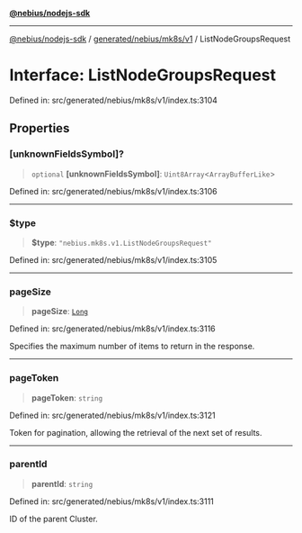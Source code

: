 [**@nebius/nodejs-sdk**](../../../../../README.md)

***

[@nebius/nodejs-sdk](../../../../../README.md) / [generated/nebius/mk8s/v1](../README.md) / ListNodeGroupsRequest

# Interface: ListNodeGroupsRequest

Defined in: src/generated/nebius/mk8s/v1/index.ts:3104

## Properties

### \[unknownFieldsSymbol\]?

> `optional` **\[unknownFieldsSymbol\]**: `Uint8Array`\<`ArrayBufferLike`\>

Defined in: src/generated/nebius/mk8s/v1/index.ts:3106

***

### $type

> **$type**: `"nebius.mk8s.v1.ListNodeGroupsRequest"`

Defined in: src/generated/nebius/mk8s/v1/index.ts:3105

***

### pageSize

> **pageSize**: [`Long`](../../../../../runtime/protos/core/classes/Long.md)

Defined in: src/generated/nebius/mk8s/v1/index.ts:3116

Specifies the maximum number of items to return in the response.

***

### pageToken

> **pageToken**: `string`

Defined in: src/generated/nebius/mk8s/v1/index.ts:3121

Token for pagination, allowing the retrieval of the next set of results.

***

### parentId

> **parentId**: `string`

Defined in: src/generated/nebius/mk8s/v1/index.ts:3111

ID of the parent Cluster.
